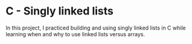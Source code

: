 # C - Singly linked lists

In this project, I practiced building and using singly linked lists in C while learning when and why to use linked lists versus arrays.
